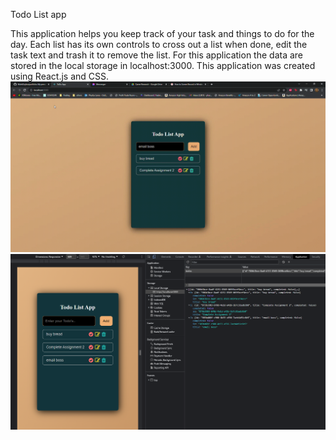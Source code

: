 Todo List app 

This application helps you keep track of your task and things to do for the day. Each list has its own controls to cross out a list when done, edit the task text and trash it to remove the list. For this application the data are stored in the local storage in localhost:3000. 
This application was created using React.js and CSS. 
![caption](img/todoapp.gif)
![alt text](https://github.com/tpemba100/todo-app/blob/master/img/7.png?raw=true)
